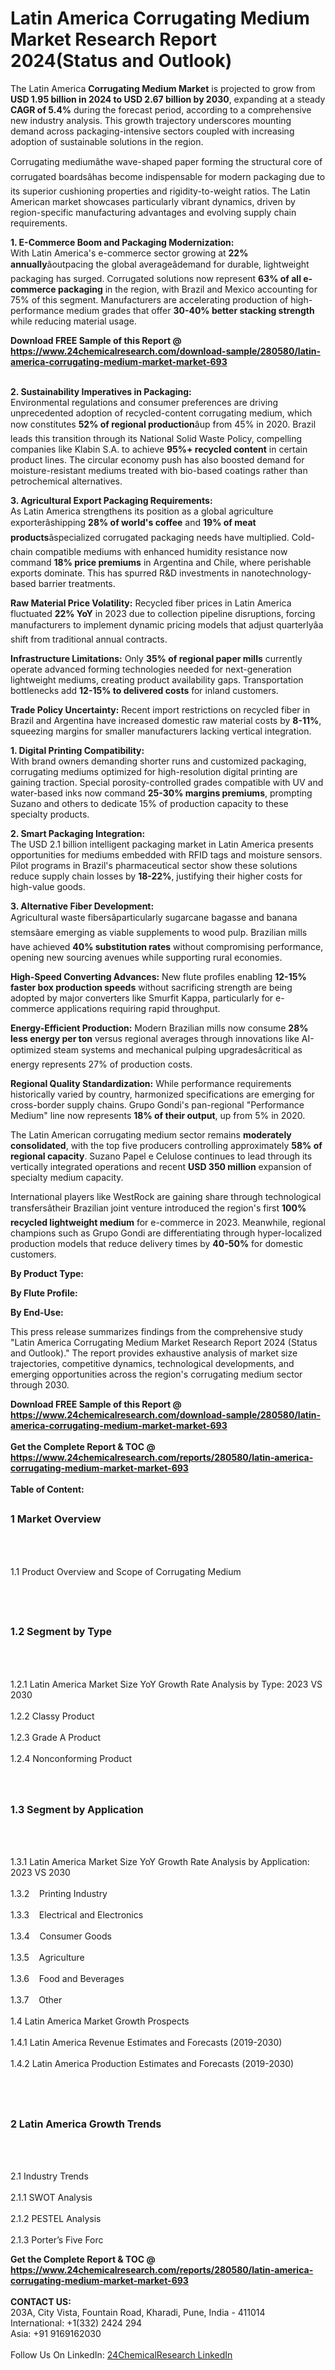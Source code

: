 <h1>Latin America Corrugating Medium Market Research Report 2024(Status and Outlook)</h1><p>The Latin America <strong>Corrugating Medium Market</strong> is projected to grow from <strong>USD 1.95 billion in 2024 to USD 2.67 billion by 2030</strong>, expanding at a steady <strong>CAGR of 5.4%</strong> during the forecast period, according to a comprehensive new industry analysis. This growth trajectory underscores mounting demand across packaging-intensive sectors coupled with increasing adoption of sustainable solutions in the region.</p><p>Corrugating mediumâthe wave-shaped paper forming the structural core of corrugated boardsâhas become indispensable for modern packaging due to its superior cushioning properties and rigidity-to-weight ratios. The Latin American market showcases particularly vibrant dynamics, driven by region-specific manufacturing advantages and evolving supply chain requirements.</p><p><strong>1. E-Commerce Boom and Packaging Modernization:</strong><br>
With Latin America's e-commerce sector growing at <strong>22% annually</strong>âoutpacing the global averageâdemand for durable, lightweight packaging has surged. Corrugated solutions now represent <strong>63% of all e-commerce packaging</strong> in the region, with Brazil and Mexico accounting for 75% of this segment. Manufacturers are accelerating production of high-performance medium grades that offer <strong>30-40% better stacking strength</strong> while reducing material usage.</p><div><b>Download FREE Sample of this Report @ 
            <a href="https://www.24chemicalresearch.com/download-sample/280580/latin-america-corrugating-medium-market-market-693">
            https://www.24chemicalresearch.com/download-sample/280580/latin-america-corrugating-medium-market-market-693</a></b></div><br><p><strong>2. Sustainability Imperatives in Packaging:</strong><br>
Environmental regulations and consumer preferences are driving unprecedented adoption of recycled-content corrugating medium, which now constitutes <strong>52% of regional production</strong>âup from 45% in 2020. Brazil leads this transition through its National Solid Waste Policy, compelling companies like Klabin S.A. to achieve <strong>95%+ recycled content</strong> in certain product lines. The circular economy push has also boosted demand for moisture-resistant mediums treated with bio-based coatings rather than petrochemical alternatives.</p><p><strong>3. Agricultural Export Packaging Requirements:</strong><br>
As Latin America strengthens its position as a global agriculture exporterâshipping <strong>28% of world's coffee</strong> and <strong>19% of meat products</strong>âspecialized corrugated packaging needs have multiplied. Cold-chain compatible mediums with enhanced humidity resistance now command <strong>18% price premiums</strong> in Argentina and Chile, where perishable exports dominate. This has spurred R&amp;D investments in nanotechnology-based barrier treatments.</p><p><strong>Raw Material Price Volatility:</strong> Recycled fiber prices in Latin America fluctuated <strong>22% YoY</strong> in 2023 due to collection pipeline disruptions, forcing manufacturers to implement dynamic pricing models that adjust quarterlyâa shift from traditional annual contracts.</p><p><strong>Infrastructure Limitations:</strong> Only <strong>35% of regional paper mills</strong> currently operate advanced forming technologies needed for next-generation lightweight mediums, creating product availability gaps. Transportation bottlenecks add <strong>12-15% to delivered costs</strong> for inland customers.</p><p><strong>Trade Policy Uncertainty:</strong> Recent import restrictions on recycled fiber in Brazil and Argentina have increased domestic raw material costs by <strong>8-11%</strong>, squeezing margins for smaller manufacturers lacking vertical integration.</p><p><strong>1. Digital Printing Compatibility:</strong><br>
With brand owners demanding shorter runs and customized packaging, corrugating mediums optimized for high-resolution digital printing are gaining traction. Special porosity-controlled grades compatible with UV and water-based inks now command <strong>25-30% margins premiums</strong>, prompting Suzano and others to dedicate 15% of production capacity to these specialty products.</p><p><strong>2. Smart Packaging Integration:</strong><br>
The USD 2.1 billion intelligent packaging market in Latin America presents opportunities for mediums embedded with RFID tags and moisture sensors. Pilot programs in Brazil's pharmaceutical sector show these solutions reduce supply chain losses by <strong>18-22%</strong>, justifying their higher costs for high-value goods.</p><p><strong>3. Alternative Fiber Development:</strong><br>
Agricultural waste fibersâparticularly sugarcane bagasse and banana stemsâare emerging as viable supplements to wood pulp. Brazilian mills have achieved <strong>40% substitution rates</strong> without compromising performance, opening new sourcing avenues while supporting rural economies.</p><p><strong>High-Speed Converting Advances:</strong> New flute profiles enabling <strong>12-15% faster box production speeds</strong> without sacrificing strength are being adopted by major converters like Smurfit Kappa, particularly for e-commerce applications requiring rapid throughput.</p><p><strong>Energy-Efficient Production:</strong> Modern Brazilian mills now consume <strong>28% less energy per ton</strong> versus regional averages through innovations like AI-optimized steam systems and mechanical pulping upgradesâcritical as energy represents 27% of production costs.</p><p><strong>Regional Quality Standardization:</strong> While performance requirements historically varied by country, harmonized specifications are emerging for cross-border supply chains. Grupo Gondi's pan-regional "Performance Medium" line now represents <strong>18% of their output</strong>, up from 5% in 2020.</p><p>The Latin American corrugating medium sector remains <strong>moderately consolidated</strong>, with the top five producers controlling approximately <strong>58% of regional capacity</strong>. Suzano Papel e Celulose continues to lead through its vertically integrated operations and recent <strong>USD 350 million</strong> expansion of specialty medium capacity.</p><p>International players like WestRock are gaining share through technological transfersâtheir Brazilian joint venture introduced the region's first <strong>100% recycled lightweight medium</strong> for e-commerce in 2023. Meanwhile, regional champions such as Grupo Gondi are differentiating through hyper-localized production models that reduce delivery times by <strong>40-50%</strong> for domestic customers.</p><p><strong>By Product Type:</strong></p><p><strong>By Flute Profile:</strong></p><p><strong>By End-Use:</strong></p><p>This press release summarizes findings from the comprehensive study "Latin America Corrugating Medium Market Research Report 2024 (Status and Outlook)." The report provides exhaustive analysis of market size trajectories, competitive dynamics, technological developments, and emerging opportunities across the region's corrugating medium sector through 2030.</p><div><b>Download FREE Sample of this Report @ 
            <a href="https://www.24chemicalresearch.com/download-sample/280580/latin-america-corrugating-medium-market-market-693">
            https://www.24chemicalresearch.com/download-sample/280580/latin-america-corrugating-medium-market-market-693</a></b></div><br><div><b>Get the Complete Report & TOC @ 
            <a href="https://www.24chemicalresearch.com/reports/280580/latin-america-corrugating-medium-market-market-693">
            https://www.24chemicalresearch.com/reports/280580/latin-america-corrugating-medium-market-market-693</a></b></div><br>
            <b>Table of Content:</b><p><h2><span style="font-size:16px"><strong>1 Market Overview&nbsp;&nbsp; &nbsp;</strong></span></h2><br />
<br />
<p>1.1 Product Overview and Scope of Corrugating Medium&nbsp;</p><br />
<br />
<h2><strong><span style="font-size:16px">1.2 Segment by Type&nbsp;&nbsp; &nbsp;</span></strong></h2><br />
<br />
<p>1.2.1 Latin America Market Size YoY Growth Rate Analysis by Type: 2023 VS 2030&nbsp;&nbsp; &nbsp;<br /><br />
1.2.2 Classy Product&nbsp;&nbsp; &nbsp;<br /><br />
1.2.3 Grade A Product<br /><br />
1.2.4 Nonconforming Product<br /><br />
<br />
<h2><span style="font-size:16px"><strong>1.3 Segment by Application&nbsp;&nbsp;</strong></span></h2><br />
<br />
<p>1.3.1 Latin America Market Size YoY Growth Rate Analysis by Application: 2023 VS 2030&nbsp;&nbsp; &nbsp;<br /><br />
1.3.2&nbsp;&nbsp; &nbsp;Printing Industry<br /><br />
1.3.3&nbsp;&nbsp; &nbsp;Electrical and Electronics<br /><br />
1.3.4&nbsp;&nbsp; &nbsp;Consumer Goods<br /><br />
1.3.5&nbsp;&nbsp; &nbsp;Agriculture<br /><br />
1.3.6&nbsp;&nbsp; &nbsp;Food and Beverages<br /><br />
1.3.7&nbsp;&nbsp; &nbsp;Other<br /><br />
1.4 Latin America Market Growth Prospects&nbsp;&nbsp; &nbsp;<br /><br />
1.4.1 Latin America Revenue Estimates and Forecasts (2019-2030)&nbsp;&nbsp; &nbsp;<br /><br />
1.4.2 Latin America Production Estimates and Forecasts (2019-2030)&nbsp;&nbsp;</p><br />
<br />
<h2><span style="font-size:16px"><strong>2 Latin America Growth Trends&nbsp;&nbsp; &nbsp;</strong></span></h2><br />
<br />
<p>2.1 Industry Trends&nbsp;&nbsp; &nbsp;<br /><br />
2.1.1 SWOT Analysis&nbsp;&nbsp; &nbsp;<br /><br />
2.1.2 PESTEL Analysis&nbsp;&nbsp; &nbsp;<br /><br />
2.1.3 Porter&rsquo;s Five Forc</p><div><b>Get the Complete Report & TOC @ 
            <a href="https://www.24chemicalresearch.com/reports/280580/latin-america-corrugating-medium-market-market-693">
            https://www.24chemicalresearch.com/reports/280580/latin-america-corrugating-medium-market-market-693</a></b></div><br><b>CONTACT US:</b><br>
            203A, City Vista, Fountain Road, Kharadi, Pune, India - 411014<br>
            International: +1(332) 2424 294<br>
            Asia: +91 9169162030 <br><br>
            Follow Us On LinkedIn: <a href="https://www.linkedin.com/company/24chemicalresearch/">24ChemicalResearch LinkedIn</a>